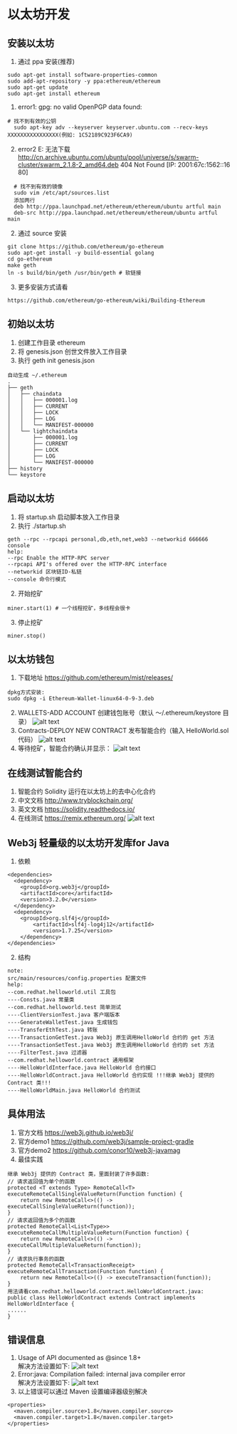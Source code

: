 # 以太坊开发

## 安装以太坊
1. 通过 ppa 安装(推荐)
```
sudo apt-get install software-properties-common
sudo add-apt-repository -y ppa:ethereum/ethereum
sudo apt-get update
sudo apt-get install ethereum
```
  1. error1: gpg: no valid OpenPGP data found:  
  ```
  # 找不到有效的公钥
	sudo apt-key adv --keyserver keyserver.ubuntu.com --recv-keys XXXXXXXXXXXXXXXX(例如: 1C52189C923F6CA9)
  ```
  2. error2 E: 无法下载 http://cn.archive.ubuntu.com/ubuntu/pool/universe/s/swarm-cluster/swarm_2.1.8-2_amd64.deb  404  Not Found [IP: 2001:67c:1562::16 80]
  ```
	# 找不到有效的镜像
	sudo vim /etc/apt/sources.list
	添加两行
	deb http://ppa.launchpad.net/ethereum/ethereum/ubuntu artful main
	deb-src http://ppa.launchpad.net/ethereum/ethereum/ubuntu artful main
  ```
2. 通过 source 安装
```
git clone https://github.com/ethereum/go-ethereum
sudo apt-get install -y build-essential golang
cd go-ethereum
make geth
ln -s build/bin/geth /usr/bin/geth # 软链接
```
3. 更多安装方式请看
```
https://github.com/ethereum/go-ethereum/wiki/Building-Ethereum
```

## 初始以太坊
1. 创建工作目录 ethereum
2. 将 genesis.json 创世文件放入工作目录
2. 执行 geth init genesis.json
```
自动生成 ~/.ethereum
.
├── geth
│   ├── chaindata
│   │   ├── 000001.log
│   │   ├── CURRENT
│   │   ├── LOCK
│   │   ├── LOG
│   │   └── MANIFEST-000000
│   └── lightchaindata
│       ├── 000001.log
│       ├── CURRENT
│       ├── LOCK
│       ├── LOG
│       └── MANIFEST-000000
├── history
└── keystore
```

## 启动以太坊
1. 将 startup.sh 启动脚本放入工作目录
2. 执行 ./startup.sh
```
geth --rpc --rpcapi personal,db,eth,net,web3 --networkid 666666 console
help:
--rpc Enable the HTTP-RPC server
--rpcapi API's offered over the HTTP-RPC interface
--networkid 区块链ID-私链
--console 命令行模式
```
2. 开始挖矿
```
miner.start(1) # 一个线程挖矿，多线程会很卡
```
3. 停止挖矿
```
miner.stop()
```

## 以太坊钱包
1. 下载地址 https://github.com/ethereum/mist/releases/
```
dpkg方式安装:
sudo dpkg -i Ethereum-Wallet-linux64-0-9-3.deb
```
2. WALLETS-ADD ACCOUNT 创建钱包账号（默认 ～/.ethereum/keystore 目录）
![alt text](docs/1.png "title")
3. Contracts-DEPLOY NEW CONTRACT 发布智能合约（输入 HelloWorld.sol 代码）
![alt text](docs/2.png "title")
4. 等待挖矿，智能合约确认并显示：
![alt text](docs/3.png "title")

## 在线测试智能合约
1. 智能合约 Solidity 运行在以太坊上的去中心化合约
2. 中文文档 http://www.tryblockchain.org/
3. 英文文档 https://solidity.readthedocs.io/
4. 在线测试 https://remix.ethereum.org/
![alt text](docs/4.png "title")

## Web3j 轻量级的以太坊开发库for Java
1. 依赖
```
<dependencies>
  <dependency>
    <groupId>org.web3j</groupId>
    <artifactId>core</artifactId>
    <version>3.2.0</version>
  </dependency>
  <dependency>
    <groupId>org.slf4j</groupId>
		<artifactId>slf4j-log4j12</artifactId>
		<version>1.7.25</version>
	</dependency>
</dependencies>
```
2. 结构
```
note:
src/main/resources/config.properties 配置文件
help:
--com.redhat.helloworld.util 工具包
----Consts.java 常量类
--com.redhat.helloworld.test 简单测试
----ClientVersionTest.java 客户端版本
----GenerateWalletTest.java 生成钱包
----TransferEthTest.java 转账
----TransactionGetTest.java Web3j 原生调用HelloWorld 合约的 get 方法
----TransactionSetTest.java Web3j 原生调用HelloWorld 合约的 set 方法
----FilterTest.java 过滤器
--com.redhat.helloworld.contract 通用框架
----HelloWorldInterface.java HelloWorld 合约接口
----HelloWorldContract.java HelloWorld 合约实现 !!!继承 Web3j 提供的 Contract 类!!!
----HelloWorldMain.java HelloWorld 合约测试
```

## 具体用法
1. 官方文档 https://web3j.github.io/web3j/
2. 官方demo1 https://github.com/web3j/sample-project-gradle
3. 官方demo2 https://github.com/conor10/web3j-javamag
4. 最佳实践
```
继承 Web3j 提供的 Contract 类，里面封装了许多函数:
// 请求返回值为单个的函数
protected <T extends Type> RemoteCall<T> executeRemoteCallSingleValueReturn(Function function) {
	return new RemoteCall<>(() -> executeCallSingleValueReturn(function));
}
// 请求返回值为多个的函数
protected RemoteCall<List<Type>> executeRemoteCallMultipleValueReturn(Function function) {
	return new RemoteCall<>(() -> executeCallMultipleValueReturn(function));
}
// 请求执行事务的函数
protected RemoteCall<TransactionReceipt> executeRemoteCallTransaction(Function function) {
	return new RemoteCall<>(() -> executeTransaction(function));
}
用法请看com.redhat.helloworld.contract.HelloWorldContract.java:
public class HelloWorldContract extends Contract implements HelloWorldInterface {
......
}
```

## 错误信息
1. Usage of API documented as @since 1.8+  
解决方法设置如下:
![alt text](docs/5.png "title")
2. Error:java: Compilation failed: internal java compiler error  
解决方法设置如下:
![alt text](docs/6.png "title")
3. 以上错误可以通过 Maven 设置编译器级别解决
```
<properties>
  <maven.compiler.source>1.8</maven.compiler.source>
  <maven.compiler.target>1.8</maven.compiler.target>
</properties>
```
